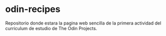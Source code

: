 # odin-recipes

Repositorio donde estara la pagina web sencilla de la primera actividad del curriculum de estudio de The Odin Projects.